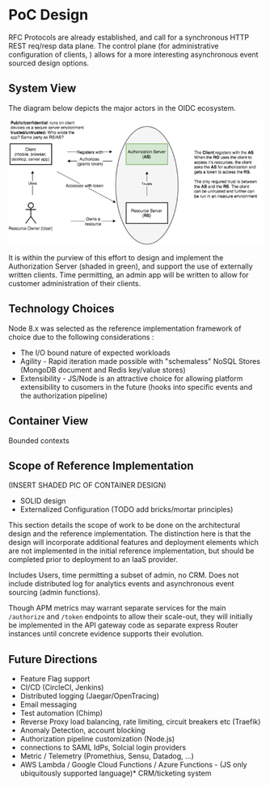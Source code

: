 # PoC Design

RFC Protocols are already established, and call for a synchronous HTTP REST req/resp data plane.
The control plane (for administrative configuration of clients, ) allows for a more interesting asynchronous event sourced design options.

## System View

The diagram below depicts the major actors in the OIDC ecosystem.

![OIDC Overview image](../images/oauth2_overview.png)

It is within the purview of this effort to design and implement the Authorization Server (shaded in green), and support the use of externally written clients. Time permitting, an admin app will be written to allow for customer administration of their clients.

## Technology Choices

Node 8.x was selected as the reference implementation framework of choice due to the following considerations : 
* The I/O bound nature of expected workloads
* Agility - Rapid iteration made possible with "schemaless" NoSQL Stores (MongoDB document and Redis key/value stores)
* Extensibility - JS/Node is an attractive choice for allowing platform extensibility to cusomers in the future (hooks into specific events and the authorization pipeline)

## Container View

Bounded contexts

## Scope of Reference Implementation

(INSERT SHADED PIC OF CONTAINER DESIGN)

* SOLID design
* Externalized Configuration (TODO add bricks/mortar principles)

This section details the scope of work to be done on the architectural design and the reference implementation. The distinction here is that the design will incorporate additional features and deployment elements which are not implemented in the initial reference implementation, but should be completed prior to deployment to an IaaS provider.

Includes Users, time permitting a subset of admin, no CRM. Does not include distributed log for analytics events and asynchronous event sourcing (admin functions).

Though APM metrics may warrant separate services for the main `/authorize` and `/token` endpoints to allow their scale-out, they will initially be implemented in the API gateway code as separate express Router instances until concrete evidence supports their evolution.

## Future Directions

* Feature Flag support
* CI/CD (CircleCI, Jenkins)
* Distributed logging (Jaegar/OpenTracing)
* Email messaging
* Test automation (Chimp)
* Reverse Proxy load balancing, rate limiting, circuit breakers etc (Traefik)
* Anomaly Detection, account blocking
* Authorization pipeline customization (Node.js)
* connections to SAML IdPs, Solcial login providers
* Metric / Telemetry (Promethius, Sensu, Datadog, ...)
* AWS Lambda / Google Cloud Functions / Azure Functions - (JS only ubiquitously supported language)* CRM/ticketing system

